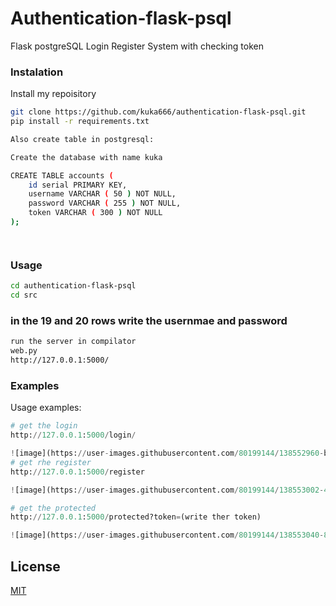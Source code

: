 # Authentication-flask-psql
Flask postgreSQL Login Register System with checking token

### Instalation
Install my repoisitory 
```bash
git clone https://github.com/kuka666/authentication-flask-psql.git
pip install -r requirements.txt

Also create table in postgresql:

Create the database with name kuka

CREATE TABLE accounts (
	id serial PRIMARY KEY,
	username VARCHAR ( 50 ) NOT NULL,
	password VARCHAR ( 255 ) NOT NULL,
	token VARCHAR ( 300 ) NOT NULL
);




```

### Usage
```bash
cd authentication-flask-psql
cd src
```

### in the 19 and 20 rows write the usernmae and password
```bash
run the server in compilator 
web.py
http://127.0.0.1:5000/
```



### Examples

Usage examples:
```python
# get the login
http://127.0.0.1:5000/login/

![image](https://user-images.githubusercontent.com/80199144/138552960-bb60f7be-c78d-4f55-9e85-86be5144f0eb.png)
# get rhe register
http://127.0.0.1:5000/register

![image](https://user-images.githubusercontent.com/80199144/138553002-4deaf614-3ad4-4d9b-8725-437e7b4cdb97.png)

# get the protected
http://127.0.0.1:5000/protected?token=(write ther token)

![image](https://user-images.githubusercontent.com/80199144/138553040-87142734-217c-4d2b-84be-8bd7e95b1ada.png)


```

## License
[MIT](https://choosealicense.com/licenses/mit/)
